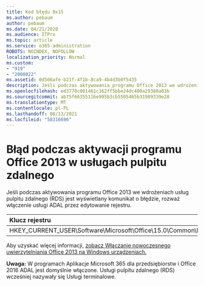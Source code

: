 ```yaml
---
title: Kod błędu 0x15
ms.author: pebaum
author: pebaum
ms.date: 04/21/2020
ms.audience: ITPro
ms.topic: article
ms.service: o365-administration
ROBOTS: NOINDEX, NOFOLLOW
localization_priority: Normal
ms.custom:
- "919"
- "2000022"
ms.assetid: 0d566afe-b21f-4f1b-8ca9-4b4d3b0f5435
description: Jeśli podczas aktywowania programu Office 2013 we wdrożeniach usług pulpitu zdalnego (RDS) jest wyświetlany komunikat o błędzie, rozważ włączenie usługi ADAL przez edytowanie rejestru.
ms.openlocfilehash: ed3770c001461c162ff5bbe24dc400a29380a03b
ms.sourcegitcommit: ab75f66355116e995b3cb5505465b31989339e28
ms.translationtype: MT
ms.contentlocale: pl-PL
ms.lasthandoff: 08/13/2021
ms.locfileid: "58316696"
---
```

# <a name="error-while-activation-office-2013-on-remote-desktop-services"></a>Błąd podczas aktywacji programu Office 2013 w usługach pulpitu zdalnego

Jeśli podczas aktywowania programu Office 2013 we wdrożeniach usług pulpitu zdalnego (RDS) jest wyświetlany komunikat o błędzie, rozważ włączenie usługi ADAL przez edytowanie rejestru.
  
|**Klucz rejestru**|**Type**|**Wartość**|
|:-----|:-----|:-----|
|HKEY_CURRENT_USER\Software\Microsoft\Office\15.0\Common\Identity\EnableADAL  <br/> |REG_DWORD  <br/> |1  <br/> |

Aby uzyskać więcej informacji, [zobacz Włączanie nowoczesnego uwierzytelniania Office 2013 na Windows urządzeniach.](https://docs.microsoft.com/microsoft-365/admin/security-and-compliance/enable-modern-authentication)
  
**Uwaga:** W programach Aplikacje Microsoft 365 dla przedsiębiorstw i Office 2016 ADAL jest domyślnie włączone. Usługi pulpitu zdalnego (RDS) wcześniej nazywały się Usługi terminalowe.
  
